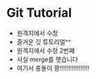 # Git Tutorial

- 원격지에서 수정
- 즐거운 깃 튜토리얼^^
- 원격지에서 수정 2번쨰
- 사실 merge를 햇습니다
- 여기서 충돌이 꽝!!!!!!!!!!!!!!!!!
